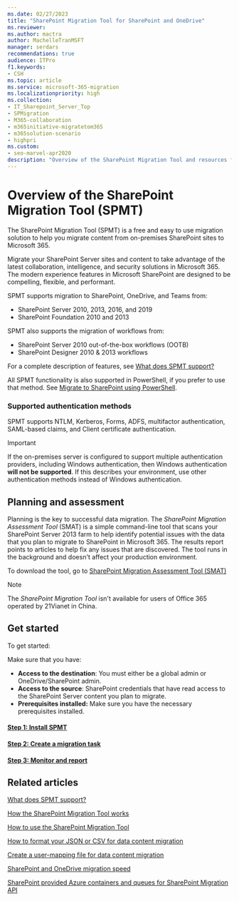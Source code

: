 ```yaml
---
ms.date: 02/27/2023
title: "SharePoint Migration Tool for SharePoint and OneDrive"
ms.reviewer: 
ms.author: mactra
author: MachelleTranMSFT
manager: serdars
recommendations: true
audience: ITPro
f1.keywords:
- CSH
ms.topic: article
ms.service: microsoft-365-migration
ms.localizationpriority: high
ms.collection: 
- IT_Sharepoint_Server_Top
- SPMigration
- M365-collaboration
- m365initiative-migratetom365
- m365solution-scenario
- highpri
ms.custom:
- seo-marvel-apr2020
description: "Overview of the SharePoint Migration Tool and resources for download and support."
---
```


# Overview of the SharePoint Migration Tool (SPMT)

The SharePoint Migration Tool (SPMT) is a free and easy to use migration solution to help you migrate content from on-premises SharePoint sites to Microsoft 365.

Migrate your SharePoint Server sites and content to take advantage of the latest collaboration, intelligence, and security solutions in Microsoft 365. The modern experience features in Microsoft SharePoint are designed to be compelling, flexible, and performant.

SPMT supports migration to SharePoint, OneDrive, and Teams from:

- SharePoint Server 2010, 2013, 2016, and 2019
- SharePoint Foundation 2010 and 2013

SPMT also supports the migration of workflows from:

- SharePoint Server 2010 out-of-the-box workflows (OOTB)
- SharePoint Designer 2010 & 2013 workflows

For a complete description of features, see [What does SPMT support?](what-is-supported-SPMT.md) 

All SPMT functionality is also supported in PowerShell, if you prefer to use that method. See [Migrate to SharePoint using PowerShell](overview-spmt-ps-cmdlets.md).

### Supported authentication methods

SPMT supports NTLM, Kerberos, Forms, ADFS, multifactor authentication, SAML-based claims, and Client certificate authentication.

> [!IMPORTANT]
> If the on-premises server is configured to support multiple authentication providers, including Windows authentication, then Windows authentication **will not be supported**. If this describes your environment, use other authentication methods instead of Windows authentication. 

## Planning and assessment

Planning is the key to successful data migration. The *SharePoint Migration Assessment Tool* (SMAT) is a simple command-line tool that scans your SharePoint Server 2013 farm to help identify potential issues with the data that you plan to migrate to SharePoint in Microsoft 365. The results report points to articles to help fix any issues that are discovered. The tool runs in the background and doesn't affect your production environment.
  
To download the tool, go to [SharePoint Migration Assessment Tool (SMAT)](https://www.microsoft.com/download/details.aspx?id=53598&amp;751be11f-ede8-5a0c-058c-2ee190a24fa6=True)
  
>[!NOTE]
>The *SharePoint Migration Tool* isn't available for users of Office 365 operated by 21Vianet in China.

## Get started

To get started:

Make sure that you have:

- **Access to the destination**: You must either be a global admin or OneDrive/SharePoint admin. 
- **Access to the source**: SharePoint credentials that have read access to the SharePoint Server content you plan to migrate.
- **Prerequisites installed:** Make sure you have the necessary prerequisites installed.

#### [Step 1: Install SPMT](how-to-use-the-sharepoint-migration-tool.md)
#### [Step 2: Create a migration task](spmt-create-task.md)
#### [Step 3: Monitor and report](using-the-sharepoint-migration-tool-reports.md)



## Related articles

[What does SPMT support?](what-is-supported-SPMT.md)

[How the SharePoint Migration Tool works](how-the-sharepoint-migration-tool-works.md)
  
[How to use the SharePoint Migration Tool](how-to-use-the-sharepoint-migration-tool.md)
  
[How to format your JSON or CSV for data content migration](how-to-format-your-csv-file-for-data-content-migration.md)
  
[Create a user-mapping file for data content migration](create-a-user-mapping-file-for-data-content-migration.md)
  
[SharePoint and OneDrive migration speed](sharepoint-online-and-onedrive-migration-speed.md)
  
[SharePoint provided Azure containers and queues for SharePoint Migration API](sharepoint-online-provided-azure-containers-and-queues-for-spo-migration-api.md)
  

